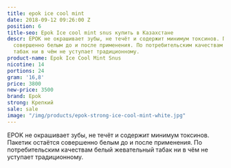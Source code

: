 ```yaml
---
title: epok ice cool mint
date: 2018-09-12 09:26:00 Z
position: 6
title-seo: Epok Ice cool mint snus купить в Казахстане
descr: EPOK не окрашивает зубы, не течёт и содержит минимум токсинов. Пакетик остаётся
  совершенно белым до и после применения. По потребительским качествам белый жевательный
  табак ни в чём не уступает традиционному.
product-name: Epok Ice Cool Mint Snus
nicotine: 14
portions: 24
gram: '16,8'
price: 3800
new-price: 3500
brand: Epok
strong: Крепкий
sale: sale
image: "/img/products/epok-strong-ice-cool-mint-white.jpg"
---
```


EPOK не окрашивает зубы, не течёт и содержит минимум токсинов. Пакетик остаётся совершенно белым до и после применения. По потребительским качествам белый жевательный табак ни в чём не уступает традиционному.